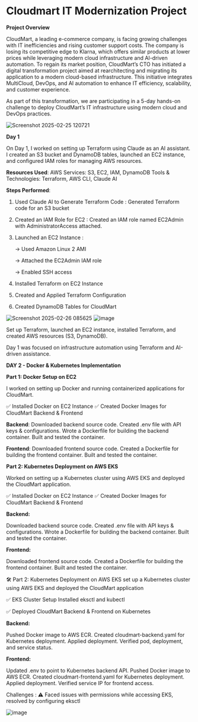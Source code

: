 # Cloudmart IT Modernization Project

**Project Overview**


CloudMart, a leading e-commerce company, is facing growing challenges with IT inefficiencies and rising customer support costs. The company is losing its competitive edge to Klarna, which offers similar products at lower prices while leveraging modern cloud infrastructure and AI-driven automation.
To regain its market position, CloudMart’s CTO has initiated a digital transformation project aimed at rearchitecting and migrating its application to a modern cloud-based infrastructure. This initiative integrates MultiCloud, DevOps, and AI automation to enhance IT efficiency, scalability, and customer experience.

As part of this transformation, we are participating in a 5-day hands-on challenge to deploy CloudMart’s IT infrastructure using modern cloud and DevOps practices. 

![Screenshot 2025-02-25 120721](https://github.com/user-attachments/assets/89070bd3-5617-4377-9591-7ece3b162093)

**Day 1**

On Day 1, I worked on setting up Terraform using Claude as an AI assistant. I created an S3 bucket and DynamoDB tables, launched an EC2 instance, and configured IAM roles for managing AWS resources.

**Resources Used**:
AWS Services: S3, EC2, IAM, DynamoDB
Tools & Technologies: Terraform, AWS CLI, Claude AI

**Steps Performed**:
1. Used Claude AI to Generate Terraform Code : Generated Terraform code for an S3 bucket
2. Created an IAM Role for EC2 : Created an IAM role named EC2Admin with AdministratorAccess attached.
3. Launched an EC2 Instance :

   -> Used Amazon Linux 2 AMI

   -> Attached the EC2Admin IAM role

   -> Enabled SSH access
5. Installed Terraform on EC2 Instance
6. Created and Applied Terraform Configuration
7. Created DynamoDB Tables for CloudMart

![Screenshot 2025-02-26 085625](https://github.com/user-attachments/assets/2bdc78ee-def5-495f-a036-398f6edef58c)
![image](https://github.com/user-attachments/assets/f739d639-9b96-4df7-9ffe-e9b272523e2f)



Set up Terraform, launched an EC2 instance, installed Terraform, and created AWS resources (S3, DynamoDB). 

Day 1 was focused on infrastructure automation using Terraform and AI-driven assistance.


**DAY 2 - Docker & Kubernetes Implementation**

**Part 1: Docker Setup on EC2**

I worked on setting up Docker and running containerized applications for CloudMart.

✅ Installed Docker on EC2 Instance
✅ Created Docker Images for CloudMart Backend & Frontend

**Backend**:
Downloaded backend source code.
Created .env file with API keys & configurations.
Wrote a Dockerfile for building the backend container.
Built and tested the container.

**Frontend**:
Downloaded frontend source code.
Created a Dockerfile for building the frontend container.
Built and tested the container.

**Part 2: Kubernetes Deployment on AWS EKS**

Worked on setting up a Kubernetes cluster using AWS EKS and deployed the CloudMart application.

✅ Installed Docker on EC2 Instance
✅ Created Docker Images for CloudMart Backend & Frontend

**Backend:**

Downloaded backend source code.
Created .env file with API keys & configurations.
Wrote a Dockerfile for building the backend container.
Built and tested the container.

**Frontend:**

Downloaded frontend source code.
Created a Dockerfile for building the frontend container.
Built and tested the container.

🛠️ Part 2: Kubernetes Deployment on AWS EKS
set up a Kubernetes cluster using AWS EKS and deployed the CloudMart application

✅ EKS Cluster Setup
Installed eksctl and kubectl

✅ Deployed CloudMart Backend & Frontend on Kubernetes

**Backend:**

Pushed Docker image to AWS ECR.
Created cloudmart-backend.yaml for Kubernetes deployment.
Applied deployment.
Verified pod, deployment, and service status.

**Frontend:**

Updated .env to point to Kubernetes backend API.
Pushed Docker image to AWS ECR.
Created cloudmart-frontend.yaml for Kubernetes deployment.
Applied deployment.
Verified service IP for frontend access.


Challenges : ⚠️ Faced issues with permissions while accessing EKS, resolved by configuring eksctl

![image](https://github.com/user-attachments/assets/4b427709-4d9d-4b4b-ba2d-f1708ce4ee60)






